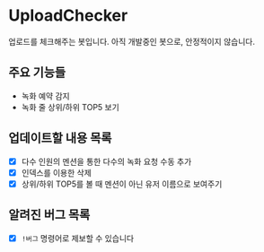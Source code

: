 # UploadChecker

업로드를 체크해주는 봇입니다. 아직 개발중인 봇으로, 안정적이지 않습니다.

## 주요 기능들

* 녹화 예약 감지
* 녹화 줄 상위/하위 TOP5 보기

## 업데이트할 내용 목록

 - [x] 다수 인원의 멘션을 통한 다수의 녹화 요청 수동 추가
 - [x] 인덱스를 이용한 삭제
 - [x] 상위/하위 TOP5를 볼 때 멘션이 아닌 유저 이름으로 보여주기

## 알려진 버그 목록

 - [x] `!버그` 명령어로 제보할 수 있습니다
